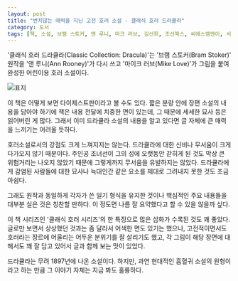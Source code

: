 ```yaml
---
layout: post
title: "변치않는 매력을 지닌 고전 호러 소설 - 클래식 호러 드라큘라"
category: 도서
tags: [책, 소설, 브램 스토커, 앤 루니, 마크 러브, 김선희, 조선북스, 씨에스엠엔이, 서평]
---
```


'클래식 호러 드라큘라(Classic Collection: Dracula)'는
'브램 스토커(Bram Stoker)' 원작을
'앤 루니(Ann Rooney)'가 다시 쓰고
'마이크 러브(Mike Love)'가 그림을 붙여 완성한 어린이용 호러 소설이다.

![표지](https://lh3.googleusercontent.com/X9DPVs5ZK5GBC83fBgIQKXGtvsTNqtPmPT0g8TGvwFOVHDb85kLnBjfS-Vcij4wW441pwNa6CFq4LA=s480)

이 책은 어떻게 보면 다이제스트판이라고 볼 수도 있다.
짧은 분량 안에 장편 소설의 내용을 담아야 하기에
책은 내용 전달에 치중한 면이 있는데,
그 때문에 세세한 묘사 등은 읽어버린 게 많다.
그래서 이미 드라큘라 소설의 내용을 알고 있다면
글 자체에 큰 매력을 느끼기는 어려울 듯하다.

호러소설로서의 강점도 크게 느껴지지는 않는다.
드라큘라에 대한 신비나 무서움이 크게 다가오지 않기 때문이다.
주인공 조너선이 그의 성에 오랫동안 갇히게 된 것도
막상 큰 위험거리는 나오지 않았기 때문에 그렇게까지 무서움을 유발하지는 않았다.
드라큘라에게 감염된 사람들에 대한 묘사나 늑대인간 같은 요소를 제대로 그려내지 못한 것도 조금 아쉽다.

그래도 원작과 동일하게 각자가 쓴 일기 형식을 유지한 것이나
핵심적인 주요 내용들을 대부분 실은 것은 칭찬할 만하다.
이 정도면 나름 잘 요약했다고 할 수 있을 않을까 싶다.

이 책 시리즈인 '클래식 호러 시리즈'의 한 특징으로
많은 삽화가 수록된 것도 꽤 좋았다.
글로만 보면서 상상했던 것과는 좀 달라서 어색한 면도 있기는 했으나,
고전적이면서도 호러라는 장르에 어울리는 어두운 분위기를 잘 살리기도 했고,
각 그림이 해당 장면에 대해서도 꽤 잘 담고 있어서
글과 함께 보는 맛이 있었다.

드라큘라는 무려 1897년에 나온 소설이다.
하지만, 과연 현대적인 흡혈귀 소설의 원형이라고 하는 만큼
그 이야기 자체는 지금 봐도 훌륭하다.
